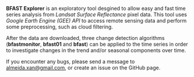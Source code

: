 **BFAST Explorer** is an exploratory tool desgined to allow easy and fast 
time series analysis from *Landsat Surface Reflectance* pixel data. This 
tool uses *Google Earth Engine (GEE) API* to access remote sensing data and
perform some preprocessing, such as cloud filtering.

After the data are downloaded, three change detection algorithms
(**bfastmonitor**, **bfast01** and **bfast**) can be applied to the time
series in order to investigate changes in the trend and/or seasonal
components over time.

If you encounter any bugs, please send a message to almeida.xan@gmail.com,
or create an issue on the GitHub page.
